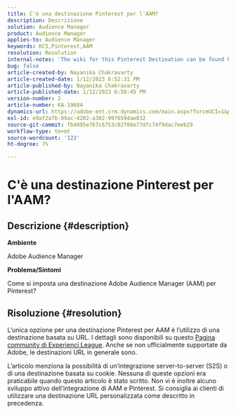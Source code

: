 ```yaml
---
title: C'è una destinazione Pinterest per l'AAM?
description: Descrizione
solution: Audience Manager
product: Audience Manager
applies-to: Audience Manager
keywords: KCS,Pinterest,AAM
resolution: Resolution
internal-notes: 'The wiki for this Pinterest Destination can be found here: https://wiki.corp.adobe.com/display/MCPI/Pinterest+-+AAM+Destination+-+IN+DEVELOPMENT'
bug: false
article-created-by: Nayanika Chakravarty
article-created-date: 1/12/2023 6:52:31 PM
article-published-by: Nayanika Chakravarty
article-published-date: 1/12/2023 6:58:45 PM
version-number: 2
article-number: KA-19684
dynamics-url: https://adobe-ent.crm.dynamics.com/main.aspx?forceUCI=1&pagetype=entityrecord&etn=knowledgearticle&id=44979c3e-aa92-ed11-aad1-6045bd006c82
exl-id: e9af2a7b-09ac-4202-a302-9976594ae832
source-git-commit: fb4095e767c6753c02f80e77dfc74f9dac7eeb29
workflow-type: tm+mt
source-wordcount: '123'
ht-degree: 7%

---
```


# C&#39;è una destinazione Pinterest per l&#39;AAM?

## Descrizione {#description}


<b>Ambiente</b>

Adobe Audience Manager

<b>Problema/Sintomi</b>

Come si imposta una destinazione Adobe Audience Manager (AAM) per Pinterest?


## Risoluzione {#resolution}


L’unica opzione per una destinazione Pinterest per AAM è l’utilizzo di una destinazione basata su URL. I dettagli sono disponibili su questo [Pagina community di Experienci League](https://experienceleaguecommunities.adobe.com/t5/adobe-audience-manager-questions/pinterest-destination/td-p/434687). Anche se non ufficialmente supportate da Adobe, le destinazioni URL in generale sono.

L’articolo menziona la possibilità di un’integrazione server-to-server (S2S) o di una destinazione basata su cookie. Nessuna di queste opzioni era praticabile quando questo articolo è stato scritto. Non vi è inoltre alcuno sviluppo attivo dell’integrazione di AAM e Pinterest. Si consiglia ai clienti di utilizzare una destinazione URL personalizzata come descritto in precedenza.
